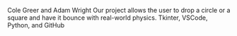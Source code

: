 Cole Greer and Adam Wright
Our project allows the user to drop a circle or a square and have it bounce with real-world physics.
Tkinter, VSCode, Python, and GitHub
